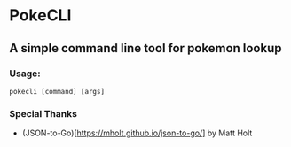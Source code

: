 # PokeCLI

## A simple command line tool for pokemon lookup

### Usage: 

```
pokecli [command] [args]
```

### Special Thanks

- (JSON-to-Go)[https://mholt.github.io/json-to-go/] by Matt Holt